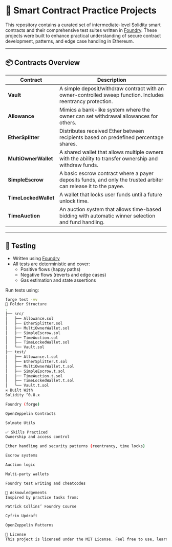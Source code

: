 # 🔐 Smart Contract Practice Projects

This repository contains a curated set of intermediate-level Solidity smart contracts and their comprehensive test suites written in [Foundry](https://book.getfoundry.sh/). These projects were built to enhance practical understanding of secure contract development, patterns, and edge case handling in Ethereum.

---

## 📦 Contracts Overview

| Contract             | Description                                                                                                     |
| -------------------- | --------------------------------------------------------------------------------------------------------------- |
| **Vault**            | A simple deposit/withdraw contract with an owner-controlled sweep function. Includes reentrancy protection.     |
| **Allowance**        | Mimics a bank-like system where the owner can set withdrawal allowances for others.                             |
| **EtherSplitter**    | Distributes received Ether between recipients based on predefined percentage shares.                            |
| **MultiOwnerWallet** | A shared wallet that allows multiple owners with the ability to transfer ownership and withdraw funds.          |
| **SimpleEscrow**     | A basic escrow contract where a payer deposits funds, and only the trusted arbiter can release it to the payee. |
| **TimeLockedWallet** | A wallet that locks user funds until a future unlock time.                                                      |
| **TimeAuction**      | An auction system that allows time-based bidding with automatic winner selection and fund handling.             |

---

## 🧪 Testing

- Written using [Foundry](https://github.com/foundry-rs/foundry)
- All tests are deterministic and cover:
  - Positive flows (happy paths)
  - Negative flows (reverts and edge cases)
  - Gas estimation and state assertions

Run tests using:

```bash
forge test -vv
📁 Folder Structure
.
├── src/
│   ├── Allowance.sol
│   ├── EtherSplitter.sol
│   ├── MultiOwnerWallet.sol
│   ├── SimpleEscrow.sol
│   ├── TimeAuction.sol
│   ├── TimeLockedWallet.sol
│   └── Vault.sol
├── test/
│   ├── Allowance.t.sol
│   ├── EtherSplitter.t.sol
│   ├── MultiOwnerWallet.t.sol
│   ├── SimpleEscrow.t.sol
│   ├── TimeAuction.t.sol
│   ├── TimeLockedWallet.t.sol
│   └── Vault.t.sol
⚒️ Built With
Solidity ^0.8.x

Foundry (forge)

OpenZeppelin Contracts

Solmate Utils

✅ Skills Practiced
Ownership and access control

Ether handling and security patterns (reentrancy, time locks)

Escrow systems

Auction logic

Multi-party wallets

Foundry test writing and cheatcodes

🙌 Acknowledgements
Inspired by practice tasks from:

Patrick Collins’ Foundry Course

Cyfrin Updraft

OpenZeppelin Patterns

📜 License
This project is licensed under the MIT License. Feel free to use, learn from, or build upon it.
